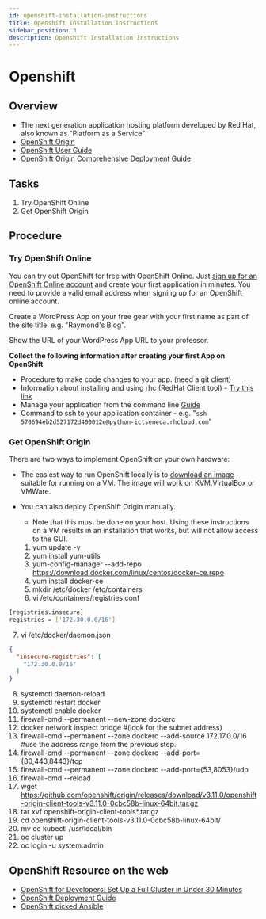 ```yaml
---
id: openshift-installation-instructions
title: Openshift Installation Instructions
sidebar_position: 3
description: Openshift Installation Instructions
---
```


# Openshift

## Overview

  - The next generation application hosting platform developed by Red Hat, also known as "Platform as a Service"
  - [OpenShift Origin](https://www.openshift.org/)
  - [OpenShift User Guide](https://access.redhat.com/site/documentation/en-US/OpenShift_Online/2.0/html/User_Guide/index.html)
  - [OpenShift Origin Comprehensive Deployment Guide](https://docs.openshift.org/origin-m4/oo_deployment_guide_comprehensive.html)

## Tasks

  1. Try OpenShift Online
  2. Get OpenShift Origin

## Procedure

### Try OpenShift Online

You can try out OpenShift for free with OpenShift Online. Just [sign up for an OpenShift Online account](https://openshift.redhat.com/app/account/new) and create your first application in minutes. You need to provide a valid email address when signing up for an OpenShift online account.

Create a WordPress App on your free gear with your first name as part of the site title. e.g. "Raymond's Blog".

Show the URL of your WordPress App URL to your professor.

**Collect the following information after creating your first App on OpenShift**

  - Procedure to make code changes to your app. (need a git client)
  - Information about installing and using rhc (RedHat Client tool) - [Try this link](https://www.openshift.com/developers/install-the-client-tools)
  - Manage your application from the command line [Guide](https://www.openshift.com/user-guide)
  - Command to ssh to your application container - e.g. "`ssh 570694eb2d527172d400012e@python-ictseneca.rhcloud.com`"

### Get OpenShift Origin

There are two ways to implement OpenShift on your own hardware:

  - The easiest way to run OpenShift locally is to [download an image](http://openshift.github.io/documentation/oo_deployment_guide_vm.html) suitable for running on a VM. The image will work on KVM,VirtualBox or VMWare.
  - You can also deploy OpenShift Origin manually.

       - Note that this must be done on your host. Using these instructions on a VM results in an installation that works, but will not allow access to the GUI.

       1. yum update -y
       2. yum install yum-utils
       3. yum-config-manager --add-repo https://download.docker.com/linux/centos/docker-ce.repo
       4. yum install docker-ce
       5. mkdir /etc/docker /etc/containers
       6. vi /etc/containers/registries.conf

```bash
[registries.insecure]
registries = ['172.30.0.0/16']
```

   7. vi /etc/docker/daemon.json

```json
{
  "insecure-registries": [
    "172.30.0.0/16"
  ]
}
```

   8. systemctl daemon-reload
   9. systemctl restart docker
   10. systemctl enable docker
   11. firewall-cmd --permanent --new-zone dockerc
   12. docker network inspect bridge \#(look for the subnet address)
   13. firewall-cmd --permanent --zone dockerc --add-source 172.17.0.0/16 #use the address range from the previous step.
   14. firewall-cmd --permanent --zone dockerc --add-port={80,443,8443}/tcp
   15. firewall-cmd --permanent --zone dockerc --add-port={53,8053}/udp
   16. firewall-cmd --reload
   17. wget https://github.com/openshift/origin/releases/download/v3.11.0/openshift-origin-client-tools-v3.11.0-0cbc58b-linux-64bit.tar.gz
   18. tar xvf openshift-origin-client-tools*.tar.gz
   19. cd openshift-origin-client-tools-v3.11.0-0cbc58b-linux-64bit/
   20. mv oc kubectl /usr/local/bin
   21. oc cluster up
   22. oc login -u system:admin

## OpenShift Resource on the web

  - [OpenShift for Developers: Set Up a Full Cluster in Under 30 Minutes](https://blog.openshift.com/openshift-developers-set-full-cluster-30-minutes/?utm_source=OpenShift+Online&utm_campaign=f9a98c42f0-blog_email_updates&utm_medium=email&utm_term=0_c528e5e48e-f9a98c42f0-107725973)
  - [OpenShift Deployment Guide](https://github.com/openshift/origin-server/blob/master/documentation/oo_deployment_guide_vm.adoc)
  - [OpenShift picked Ansible](https://blog.openshift.com/why-openshift-picked-ansible/?utm_source=OpenShift+Online&utm_campaign=7200f2798b-blog_email_updates&utm_medium=email&utm_term=0_c528e5e48e-7200f2798b-107725973)
